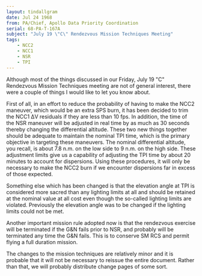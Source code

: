 ```yaml
---
layout: tindallgram
date: Jul 24 1968
from: PA/Chief, Apollo Data Priority Coordination
serial: 68-PA-T-167A
subject: "July 19 \"C\" Rendezvous Mission Techniques Meeting"
tags:
    - NCC2
    - NCC1
    - NSR
    - TPI
---
```

Although most of the things discussed in our Friday, July 19 \"C\"
Rendezvous Mission Techniques meeting are not of general interest,
there were a couple of things I would like to let you know about.

First of all, in an effort to reduce the probability of having to
make the NCC2 maneuver, which would be an extra SPS burn, it has
been decided to trim the NCC1 ΔV residuals if they are less than
10 fps.  In addition, the time of the NSR maneuver will be adjusted
in real time by as much as 30 seconds thereby changing the differential
altitude.  These two new things together should be adequate
to maintain the nominal TPI time, which is the primary objective in
targeting these maneuvers.  The nominal differential altitude, you
recall, is about 7.8 n.m. on the low side to 9 n.m. on the
high side.  These adjustment limits give us a capability of adjusting
the TPI time by about 20 minutes to account for dispersions.  Using
these procedures, it will only be necessary to make the NCC2 burn if we
encounter dispersions far in excess of those expected.

Something else which has been changed is that the elevation angle
at TPI is considered more sacred than any lighting limits at all and
should be retained at the nominal value at all cost even though the
so-called lighting limits are violated.  Previously the elevation angle
was to be changed if the lighting limits could not be met.

Another important mission rule adopted now is that the rendezvous exercise
will be terminated if the G&N fails prior to NSR, and probably will be
terminated any time the G&N fails.  This is to conserve SM RCS and permit
flying a full duration mission.

The changes to the mission techniques are relatively minor and it is
probable that it will not be necessary to reissue the entire document.
Rather than that, we will probably distribute change pages of some sort.
